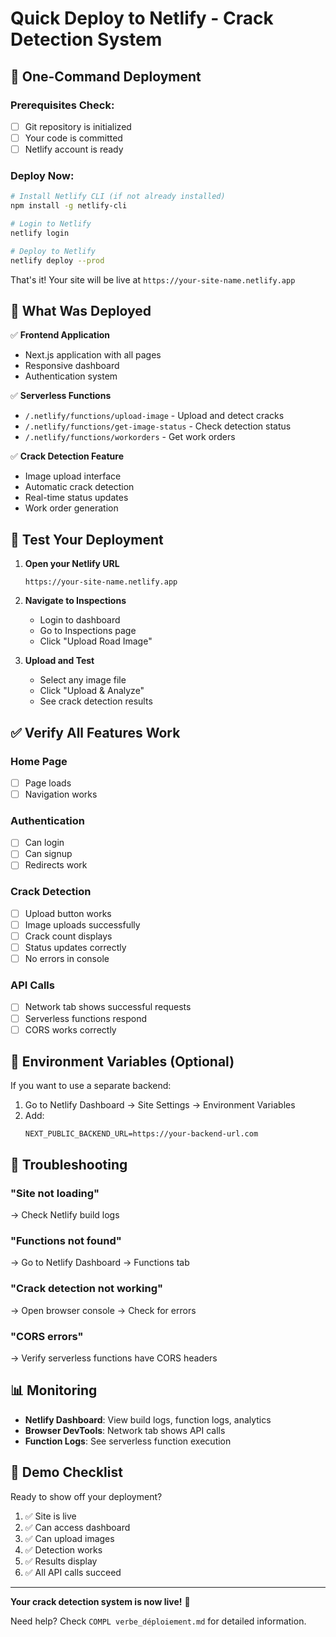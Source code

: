 # Quick Deploy to Netlify - Crack Detection System

## 🚀 One-Command Deployment

### Prerequisites Check:
- [ ] Git repository is initialized
- [ ] Your code is committed
- [ ] Netlify account is ready

### Deploy Now:

```bash
# Install Netlify CLI (if not already installed)
npm install -g netlify-cli

# Login to Netlify
netlify login

# Deploy to Netlify
netlify deploy --prod
```

That's it! Your site will be live at `https://your-site-name.netlify.app`

## 📝 What Was Deployed

✅ **Frontend Application**
- Next.js application with all pages
- Responsive dashboard
- Authentication system

✅ **Serverless Functions**
- `/.netlify/functions/upload-image` - Upload and detect cracks
- `/.netlify/functions/get-image-status` - Check detection status
- `/.netlify/functions/workorders` - Get work orders

✅ **Crack Detection Feature**
- Image upload interface
- Automatic crack detection
- Real-time status updates
- Work order generation

## 🧪 Test Your Deployment

1. **Open your Netlify URL**
   ```
   https://your-site-name.netlify.app
   ```

2. **Navigate to Inspections**
   - Login to dashboard
   - Go to Inspections page
   - Click "Upload Road Image"

3. **Upload and Test**
   - Select any image file
   - Click "Upload & Analyze"
   - See crack detection results

## ✅ Verify All Features Work

### Home Page
- [ ] Page loads
- [ ] Navigation works

### Authentication
- [ ] Can login
- [ ] Can signup
- [ ] Redirects work

### Crack Detection
- [ ] Upload button works
- [ ] Image uploads successfully
- [ ] Crack count displays
- [ ] Status updates correctly
- [ ] No errors in console

### API Calls
- [ ] Network tab shows successful requests
- [ ] Serverless functions respond
- [ ] CORS works correctly

## 🔧 Environment Variables (Optional)

If you want to use a separate backend:

1. Go to Netlify Dashboard → Site Settings → Environment Variables
2. Add:
   ```
   NEXT_PUBLIC_BACKEND_URL=https://your-backend-url.com
   ```

## 🐛 Troubleshooting

### "Site not loading"
→ Check Netlify build logs

### "Functions not found"
→ Go to Netlify Dashboard → Functions tab

### "Crack detection not working"
→ Open browser console → Check for errors

### "CORS errors"
→ Verify serverless functions have CORS headers

## 📊 Monitoring

- **Netlify Dashboard**: View build logs, function logs, analytics
- **Browser DevTools**: Network tab shows API calls
- **Function Logs**: See serverless function execution

## 🎯 Demo Checklist

Ready to show off your deployment?

1. ✅ Site is live
2. ✅ Can access dashboard
3. ✅ Can upload images
4. ✅ Detection works
5. ✅ Results display
6. ✅ All API calls succeed

---

**Your crack detection system is now live!** 🎉

Need help? Check `COMPL verbe_déploiement.md` for detailed information.
